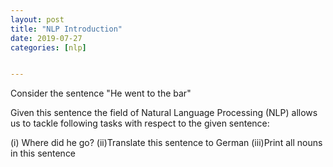 ```yaml
---
layout: post
title: "NLP Introduction"
date: 2019-07-27
categories: [nlp]


---
```


Consider the sentence  "He went to the bar"

Given this sentence the field of Natural Language Processing (NLP) allows us to tackle following tasks with respect to the given sentence:

(i) Where did he go?
(ii)Translate this sentence to German
(iii)Print all nouns in this sentence

